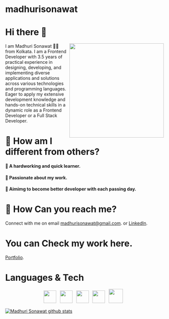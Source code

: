 # madhurisonawat

# Hi there :wave:	
<img align="right" src="https://www.kindpng.com/picc/m/274-2748314_freetoedit-menherachan-animegirl-animecute-png-kawaii-anime-girl.png" height="300" width="300">

 I am Madhuri Sonawat  :raising_hand_woman: from Kolkata. I am a Frontend Developer with 3.5 years of practical experience in designing, developing, and implementing diverse applications and solutions across various technologies and programming languages. Eager to apply my extensive development knowledge and hands-on technical skills in a dynamic role as a Frontend Developer or a Full Stack Developer.
 
# :muscle: How am I different from others?
 #### :white_square_button: A hardworking and quick learner.
 #### :white_square_button: Passionate about my work.
 #### :white_square_button: Aimimg to become better developer with each passing day.
 
# :office: How Can you reach me?
  Connect with me on email madhurisonawat@gmail.com. or
   [LinkedIn](https://www.linkedin.com/in/madhuri-sonawat-25026b146/).
   
 # You can Check my work here.
 [Portfolio](http://madhurisonawat.github.io/).
 
# Languages & Tech
<p align='center'>
    <img width="40" src="https://cdn1.iconfinder.com/data/icons/logotypes/32/badge-html-5-512.png">&nbsp;&nbsp;
    <img width="40" src="https://cdn2.iconfinder.com/data/icons/Qetto___icons_by_ampeross-d4njobq/256/css.png">&nbsp;&nbsp;
    <img width="40" src="https://encrypted-tbn0.gstatic.com/images?q=tbn%3AANd9GcSSYXDgtUuX0KXITEzysyAq-gwLKRNalIEdUg&usqp=CAU">&nbsp;&nbsp;
    <img width="40" src="https://material-ui.com/static/logo.png">&nbsp;&nbsp;
    <img width="45" src="https://cdn0.iconfinder.com/data/icons/logos-brands-in-colors/128/react_color-64.png">&nbsp;&nbsp;
</p>

[![Madhuri Sonawat github stats](https://github-readme-stats.vercel.app/api?username=madhurisonawat)](https://github.com/madhurisonawat/github-readme-stats)
 
 
 
